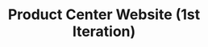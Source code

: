 ---
title: Product Center Website (1st Iteration)
redirect_to: https://sites.google.com/view/product-center-draft/home?authuser=0
redirect_from: 
  - /PCWebsiteVersion1
  - /pcwebsiteversion1
---